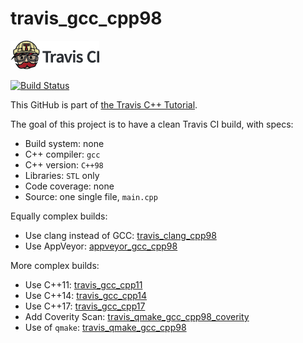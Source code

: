 # travis_gcc_cpp98

[![Travis CI logo](TravisCI.png)](https://travis-ci.org)

[![Build Status](https://travis-ci.org/richelbilderbeek/travis_gcc_cpp98.svg?branch=master)](https://travis-ci.org/richelbilderbeek/travis_gcc_cpp98)

This GitHub is part of [the Travis C++ Tutorial](https://github.com/richelbilderbeek/travis_cpp_tutorial).

The goal of this project is to have a clean Travis CI build, with specs:

 * Build system: none
 * C++ compiler: `gcc`
 * C++ version: `C++98`
 * Libraries: `STL` only
 * Code coverage: none
 * Source: one single file, `main.cpp`

Equally complex builds:

 * Use clang instead of GCC: [travis_clang_cpp98](https://www.github.com/richelbilderbeek/travis_clang_cpp98)
 * Use AppVeyor: [appveyor_gcc_cpp98](https://www.github.com/richelbilderbeek/appveyor_gcc_cpp98)

More complex builds:

 * Use C++11: [travis_gcc_cpp11](https://www.github.com/richelbilderbeek/travis_gcc_cpp11)
 * Use C++14: [travis_gcc_cpp14](https://www.github.com/richelbilderbeek/travis_gcc_cpp14)
 * Use C++17: [travis_gcc_cpp17](https://www.github.com/richelbilderbeek/travis_gcc_cpp17)
 * Add Coverity Scan: [travis_qmake_gcc_cpp98_coverity](https://www.github.com/richelbilderbeek/travis_qmake_gcc_cpp98_coverity)
 * Use of `qmake`: [travis_qmake_gcc_cpp98](https://www.github.com/richelbilderbeek/travis_qmake_gcc_cpp98)
